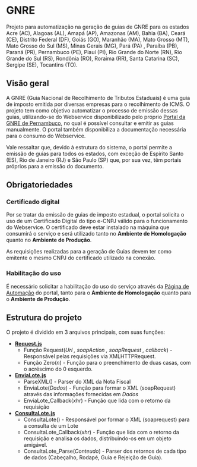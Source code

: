 # GNRE

Projeto para automatização na geração de guias de GNRE para os estados Acre (AC), Alagoas (AL), Amapá (AP), Amazonas (AM), Bahia (BA), Ceará (CE), Distrito Federal (DF), Goiás (GO), Maranhão (MA), Mato Grosso (MT), Mato Grosso do Sul (MS), Minas Gerais (MG), Pará (PA) , Paraíba (PB), Paraná (PR), Pernambuco (PE), Piauí (PI), Rio Grande do Norte (RN), Rio Grande do Sul (RS), Rondônia (RO), Roraima (RR), Santa Catarina (SC), Sergipe (SE), Tocantins (TO).

## Visão geral

A GNRE (Guia Nacional de Recolhimento de Tributos Estaduais) é uma guia de imposto emitida por diversas empresas para o recolhimento de ICMS. O projeto tem como objetivo automatizar o processo de emissão dessas guias, utilizando-se do Webservice disponibilizado pelo próprio [Portal da GNRE de Pernambuco](http://www.gnre.pe.gov.br/gnre/portal/GNRE_Principal.jsp), no qual é possível consultar e emitir as guias manualmente. O portal também disponibiliza a documentação necessária para o consumo do Webservice.

Vale ressaltar que, devido à estrutura do sistema, o portal permite a emissão de guias para todos os estados, com exceção de Espírito Santo (ES), Rio de Janeiro (RJ) e São Paulo (SP) que, por sua vez, têm portais próprios para a emissão do documento.

## Obrigatoriedades

### Certificado digital

Por se tratar da emissão de guias de imposto estadual, o portal solicita o uso de um Certificado Digital do tipo e-CNPJ válido para o funcionamento do Webservice. O certificado deve estar instalado na máquina que consumirá o serviço e será utilizado tanto no **Ambiente de Homologação** quanto no **Ambiente de Produção**.

As requisições realizadas para a geração de Guias devem ter como emitente o mesmo CNPJ do certificado utilizado na conexão.

### Habilitação do uso

É necessário solicitar a habilitação do uso do serviço através da [Página de Automação](http://www.gnre.pe.gov.br/gnre/portal/automacao.jsp) do portal, tanto para o **Ambiente de Homologação** quanto para o **Ambiente de Produção**.

## Estrutura do projeto

O projeto é dividido em 3 arquivos principais, com suas funções:

- **[Request.js](js/Request.js)**
  - Função Request(_Url , soapAction , soapRequest , callback_) - Responsável pelas requisições via XMLHTTPRequest.
  - Função Zero(_n_) - Função para o preenchimento de duas casas, com o acréscimo do 0 esquerdo.  
- **[EnviaLote.js](js/EnviaLote.js)**
  - ParseXML() - Parser do XML da Nota Fiscal
  - EnviaLote(_Dados_) - Função para formar o XML (soapRequest) através das informações fornecidas em _Dados_
  - EnviaLote_Callback(_xhr_) - Função que lida com o retorno da requisição
- **[ConsultaLote.js](js/ConsultaLote.js)**
  - ConsultaLote() - Responsável por formar o XML (soaprequest) para a consulta de um Lote
  - ConsultaLote_Callback(_xhr_) - Função que lida com o retorno da requisição e analisa os dados, distribuindo-os em um objeto amigável.
  - ConsultaLote_Parse(_Conteudo_) - Parser dos retornos de cada tipo de dados (Cabeçalho, Rodapé, Guia e Rejeição de Guia).
  
  
